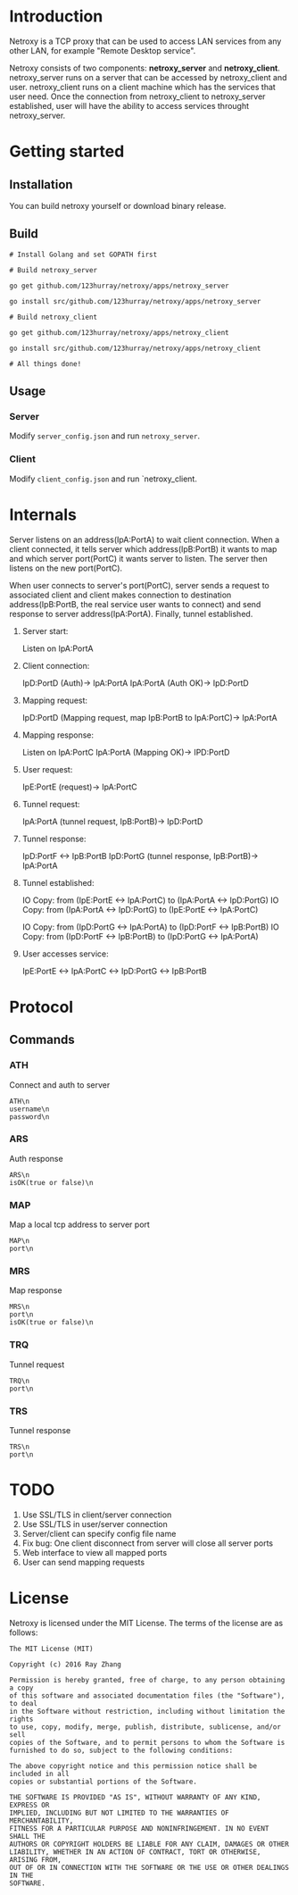 # Introduction

Netroxy is a TCP proxy that can be used to access LAN services from any other LAN, for example "Remote Desktop service".

Netroxy consists of two components: **netroxy_server** and **netroxy_client**. netroxy_server runs on a server that can be accessed by netroxy_client and user. netroxy_client runs on a client machine which has the services that user need. Once the connection from netroxy_client to netroxy_server established, user will have the ability to access services throught netroxy_server.

# Getting started

## Installation

You can build netroxy yourself or download binary release.

## Build

```shell
# Install Golang and set GOPATH first

# Build netroxy_server

go get github.com/123hurray/netroxy/apps/netroxy_server

go install src/github.com/123hurray/netroxy/apps/netroxy_server

# Build netroxy_client

go get github.com/123hurray/netroxy/apps/netroxy_client

go install src/github.com/123hurray/netroxy/apps/netroxy_client

# All things done!
```

## Usage

### Server

Modify `server_config.json` and run `netroxy_server`.

### Client

Modify `client_config.json` and run `netroxy_client.

# Internals

Server listens on an address(IpA:PortA) to wait client connection. When a client connected, it tells server which address(IpB:PortB) it wants to map and which server port(PortC) it wants server to listen. The server then listens on the new port(PortC). 

When user connects to server's port(PortC), server sends a request to associated client and client makes connection to destination address(IpB:PortB, the real service user wants to connect) and send response to server address(IpA:PortA). Finally, tunnel established.

1. Server start:
    
    Listen on IpA:PortA

2. Client connection:

    IpD:PortD (Auth)-> IpA:PortA
    IpA:PortA (Auth OK)-> IpD:PortD
    
3. Mapping request:

    IpD:PortD (Mapping request, map IpB:PortB to IpA:PortC)-> IpA:PortA

4. Mapping response:
    
    Listen on IpA:PortC
    IpA:PortA (Mapping OK)-> IPD:PortD

5. User request:

    IpE:PortE (request)-> IpA:PortC
    
6. Tunnel request:

    IpA:PortA (tunnel request, IpB:PortB)-> IpD:PortD

7. Tunnel response:

    IpD:PortF <-> IpB:PortB
    IpD:PortG (tunnel response, IpB:PortB)-> IpA:PortA
    
8. Tunnel established:

    IO Copy: from (IpE:PortE <-> IpA:PortC) to (IpA:PortA <-> IpD:PortG)
    IO Copy: from (IpA:PortA <-> IpD:PortG) to (IpE:PortE <-> IpA:PortC)
    
    IO Copy: from (IpD:PortG <-> IpA:PortA) to (IpD:PortF <-> IpB:PortB)
    IO Copy: from (IpD:PortF <-> IpB:PortB) to (IpD:PortG <-> IpA:PortA)
    
9. User accesses service:

    IpE:PortE <-> IpA:PortC <-> IpD:PortG <-> IpB:PortB
    
# Protocol

## Commands

### ATH

Connect and auth to server

    ATH\n
    username\n
    password\n
    
### ARS

Auth response

    ARS\n
    isOK(true or false)\n
    
### MAP

Map a local tcp address to server port

    MAP\n
    port\n
    
### MRS

Map response
    
    MRS\n
    port\n
    isOK(true or false)\n

### TRQ

Tunnel request

    TRQ\n
    port\n
    
### TRS

Tunnel response

    TRS\n
    port\n   

# TODO

1. Use SSL/TLS in client/server connection
2. Use SSL/TLS in user/server connection
3. Server/client can specify config file name
4. Fix bug: One client disconnect from server will close all server ports
5. Web interface to view all mapped ports
6. User can send mapping requests

# License

Netroxy is licensed under the MIT License. The terms of the license are as follows:

    The MIT License (MIT)

    Copyright (c) 2016 Ray Zhang

    Permission is hereby granted, free of charge, to any person obtaining a copy
    of this software and associated documentation files (the "Software"), to deal
    in the Software without restriction, including without limitation the rights
    to use, copy, modify, merge, publish, distribute, sublicense, and/or sell
    copies of the Software, and to permit persons to whom the Software is
    furnished to do so, subject to the following conditions:

    The above copyright notice and this permission notice shall be included in all
    copies or substantial portions of the Software.

    THE SOFTWARE IS PROVIDED "AS IS", WITHOUT WARRANTY OF ANY KIND, EXPRESS OR
    IMPLIED, INCLUDING BUT NOT LIMITED TO THE WARRANTIES OF MERCHANTABILITY,
    FITNESS FOR A PARTICULAR PURPOSE AND NONINFRINGEMENT. IN NO EVENT SHALL THE
    AUTHORS OR COPYRIGHT HOLDERS BE LIABLE FOR ANY CLAIM, DAMAGES OR OTHER
    LIABILITY, WHETHER IN AN ACTION OF CONTRACT, TORT OR OTHERWISE, ARISING FROM,
    OUT OF OR IN CONNECTION WITH THE SOFTWARE OR THE USE OR OTHER DEALINGS IN THE
    SOFTWARE.